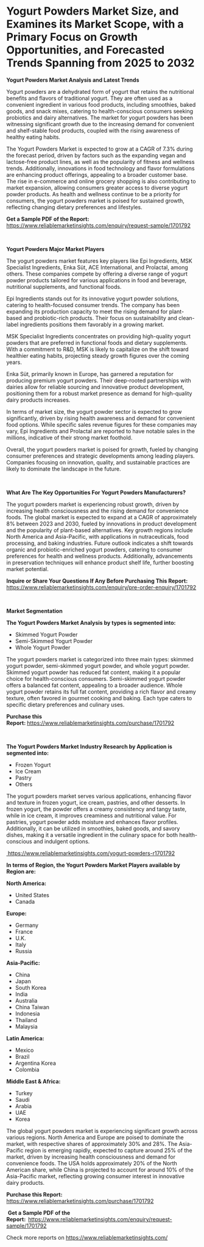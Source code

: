 <p><h1>Yogurt Powders Market Size, and Examines its Market Scope, with a Primary Focus on Growth Opportunities, and Forecasted Trends Spanning from 2025 to 2032</h1></p><p><strong>Yogurt Powders Market Analysis and Latest Trends</strong></p>
<p><p>Yogurt powders are a dehydrated form of yogurt that retains the nutritional benefits and flavors of traditional yogurt. They are often used as a convenient ingredient in various food products, including smoothies, baked goods, and snack mixes, catering to health-conscious consumers seeking probiotics and dairy alternatives. The market for yogurt powders has been witnessing significant growth due to the increasing demand for convenient and shelf-stable food products, coupled with the rising awareness of healthy eating habits.</p><p>The Yogurt Powders Market is expected to grow at a CAGR of 7.3% during the forecast period, driven by factors such as the expanding vegan and lactose-free product lines, as well as the popularity of fitness and wellness trends. Additionally, innovations in food technology and flavor formulations are enhancing product offerings, appealing to a broader customer base. The rise in e-commerce and online grocery shopping is also contributing to market expansion, allowing consumers greater access to diverse yogurt powder products. As health and wellness continue to be a priority for consumers, the yogurt powders market is poised for sustained growth, reflecting changing dietary preferences and lifestyles.</p></p>
<p><strong>Get a Sample PDF of the Report:&nbsp;</strong> <a href="https://www.reliablemarketinsights.com/enquiry/request-sample/1701792?utm_campaign=2039&utm_medium=2&utm_source=Github&utm_content=ia&utm_term=14022025&utm_id=yogurt-powders">https://www.reliablemarketinsights.com/enquiry/request-sample/1701792</a></p>
<p>&nbsp;</p>
<p><strong>Yogurt Powders Major Market Players</strong></p>
<p><p>The yogurt powders market features key players like Epi Ingredients, MSK Specialist Ingredients, Enka Süt, ACE International, and Prolactal, among others. These companies compete by offering a diverse range of yogurt powder products tailored for various applications in food and beverage, nutritional supplements, and functional foods.</p><p>Epi Ingredients stands out for its innovative yogurt powder solutions, catering to health-focused consumer trends. The company has been expanding its production capacity to meet the rising demand for plant-based and probiotic-rich products. Their focus on sustainability and clean-label ingredients positions them favorably in a growing market.</p><p>MSK Specialist Ingredients concentrates on providing high-quality yogurt powders that are preferred in functional foods and dietary supplements. With a commitment to R&D, MSK is likely to capitalize on the shift toward healthier eating habits, projecting steady growth figures over the coming years.</p><p>Enka Süt, primarily known in Europe, has garnered a reputation for producing premium yogurt powders. Their deep-rooted partnerships with dairies allow for reliable sourcing and innovative product development, positioning them for a robust market presence as demand for high-quality dairy products increases.</p><p>In terms of market size, the yogurt powder sector is expected to grow significantly, driven by rising health awareness and demand for convenient food options. While specific sales revenue figures for these companies may vary, Epi Ingredients and Prolactal are reported to have notable sales in the millions, indicative of their strong market foothold.</p><p>Overall, the yogurt powders market is poised for growth, fueled by changing consumer preferences and strategic developments among leading players. Companies focusing on innovation, quality, and sustainable practices are likely to dominate the landscape in the future.</p></p>
<p>&nbsp;</p>
<p><strong>What Are The Key Opportunities For Yogurt Powders Manufacturers?</strong></p>
<p><p>The yogurt powders market is experiencing robust growth, driven by increasing health consciousness and the rising demand for convenience foods. The global market is expected to expand at a CAGR of approximately 8% between 2023 and 2030, fueled by innovations in product development and the popularity of plant-based alternatives. Key growth regions include North America and Asia-Pacific, with applications in nutraceuticals, food processing, and baking industries. Future outlook indicates a shift towards organic and probiotic-enriched yogurt powders, catering to consumer preferences for health and wellness products. Additionally, advancements in preservation techniques will enhance product shelf life, further boosting market potential.</p></p>
<p><strong>Inquire or Share Your Questions If Any Before Purchasing This Report:</strong> <a href="https://www.reliablemarketinsights.com/enquiry/pre-order-enquiry/1701792?utm_campaign=2039&utm_medium=2&utm_source=Github&utm_content=ia&utm_term=14022025&utm_id=yogurt-powders">https://www.reliablemarketinsights.com/enquiry/pre-order-enquiry/1701792</a></p>
<p>&nbsp;</p>
<p><strong>Market Segmentation</strong></p>
<p><strong>The Yogurt Powders Market Analysis by types is segmented into:</strong></p>
<p><ul><li>Skimmed Yogurt Powder</li><li>Semi-Skimmed Yogurt Powder</li><li>Whole Yogurt Powder</li></ul></p>
<p><p>The yogurt powders market is categorized into three main types: skimmed yogurt powder, semi-skimmed yogurt powder, and whole yogurt powder. Skimmed yogurt powder has reduced fat content, making it a popular choice for health-conscious consumers. Semi-skimmed yogurt powder offers a balanced fat content, appealing to a broader audience. Whole yogurt powder retains its full fat content, providing a rich flavor and creamy texture, often favored in gourmet cooking and baking. Each type caters to specific dietary preferences and culinary uses.</p></p>
<p><strong>Purchase this Report:&nbsp;</strong><a href="https://www.reliablemarketinsights.com/purchase/1701792?utm_campaign=2039&utm_medium=2&utm_source=Github&utm_content=ia&utm_term=14022025&utm_id=yogurt-powders">https://www.reliablemarketinsights.com/purchase/1701792</a></p>
<p>&nbsp;</p>
<p><strong>The Yogurt Powders Market Industry Research by Application is segmented into:</strong></p>
<p><ul><li>Frozen Yogurt</li><li>Ice Cream</li><li>Pastry</li><li>Others</li></ul></p>
<p><p>The yogurt powders market serves various applications, enhancing flavor and texture in frozen yogurt, ice cream, pastries, and other desserts. In frozen yogurt, the powder offers a creamy consistency and tangy taste, while in ice cream, it improves creaminess and nutritional value. For pastries, yogurt powder adds moisture and enhances flavor profiles. Additionally, it can be utilized in smoothies, baked goods, and savory dishes, making it a versatile ingredient in the culinary space for both health-conscious and indulgent options.</p></p>
<p><a href="https://www.reliablemarketinsights.com/yogurt-powders-r1701792?utm_campaign=2039&utm_medium=2&utm_source=Github&utm_content=ia&utm_term=14022025&utm_id=yogurt-powders">&nbsp;https://www.reliablemarketinsights.com/yogurt-powders-r1701792</a></p>
<p><strong>In terms of Region, the Yogurt Powders Market Players available by Region are:</strong></p>
<p>
    <p> <strong> North America: </strong>
        <ul>
            <li>United States</li>
            <li>Canada</li>
        </ul>
        </p> 
    <p> <strong> Europe: </strong>
        <ul>
            <li>Germany</li>
            <li>France</li>
            <li>U.K.</li>
            <li>Italy</li>
            <li>Russia</li>
        </ul>
        </p> 
    <p> <strong> Asia-Pacific: </strong>
        <ul>
            <li>China</li>
            <li>Japan</li>
            <li>South Korea</li>
            <li>India</li>
            <li>Australia</li>
            <li>China Taiwan</li>
            <li>Indonesia</li>
            <li>Thailand</li>
            <li>Malaysia</li>
        </ul>
        </p> 
    <p> <strong> Latin America: </strong>
        <ul>
            <li>Mexico</li>
            <li>Brazil</li>
            <li>Argentina Korea</li>
            <li>Colombia</li>
        </ul>
        </p> 
    <p> <strong> Middle East & Africa: </strong>
        <ul>
            <li>Turkey</li>
            <li>Saudi</li>
            <li>Arabia</li>
            <li>UAE</li>
            <li>Korea</li>
        </ul>
    </p>
    </p>
<p><p>The global yogurt powders market is experiencing significant growth across various regions. North America and Europe are poised to dominate the market, with respective shares of approximately 30% and 28%. The Asia-Pacific region is emerging rapidly, expected to capture around 25% of the market, driven by increasing health consciousness and demand for convenience foods. The USA holds approximately 20% of the North American share, while China is projected to account for around 10% of the Asia-Pacific market, reflecting growing consumer interest in innovative dairy products.</p></p>
<p><strong>Purchase this Report: </strong><a href="https://www.reliablemarketinsights.com/purchase/1701792?utm_campaign=2039&utm_medium=2&utm_source=Github&utm_content=ia&utm_term=14022025&utm_id=yogurt-powders">https://www.reliablemarketinsights.com/purchase/1701792</a></p>
<p>&nbsp;<strong>Get a Sample PDF of the Report:&nbsp;&nbsp;</strong><a href="https://www.reliablemarketinsights.com/enquiry/request-sample/1701792?utm_campaign=2039&utm_medium=2&utm_source=Github&utm_content=ia&utm_term=14022025&utm_id=yogurt-powders">https://www.reliablemarketinsights.com/enquiry/request-sample/1701792</a></p>
<p><strong></strong></p>
<p>Check more reports on <a href="https://www.reliablemarketinsights.com/?utm_campaign=2039&utm_medium=2&utm_source=Github&utm_content=ia&utm_term=14022025&utm_id=yogurt-powders">https://www.reliablemarketinsights.com/</a></p>